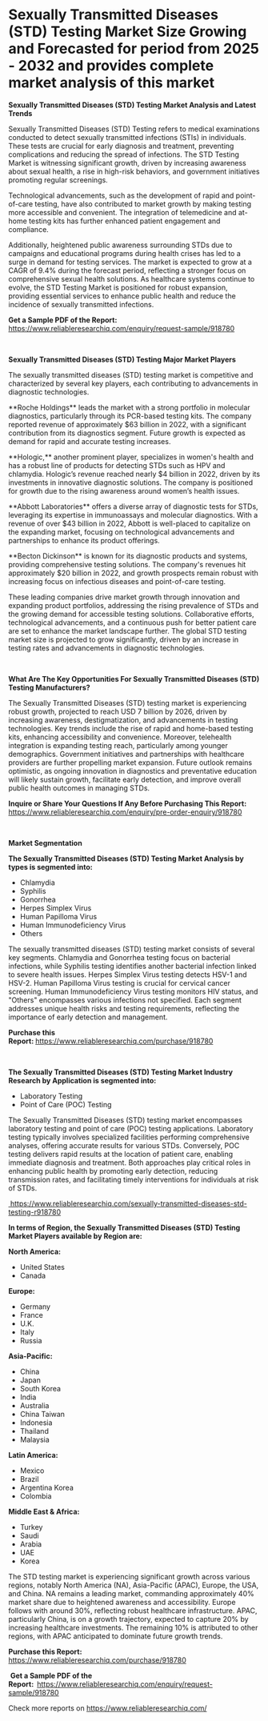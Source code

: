 <p><h1>Sexually Transmitted Diseases (STD) Testing Market Size Growing and Forecasted for period from 2025 - 2032 and provides complete market analysis of this market</h1></p><p><strong>Sexually Transmitted Diseases (STD) Testing Market Analysis and Latest Trends</strong></p>
<p><p>Sexually Transmitted Diseases (STD) Testing refers to medical examinations conducted to detect sexually transmitted infections (STIs) in individuals. These tests are crucial for early diagnosis and treatment, preventing complications and reducing the spread of infections. The STD Testing Market is witnessing significant growth, driven by increasing awareness about sexual health, a rise in high-risk behaviors, and government initiatives promoting regular screenings. </p><p>Technological advancements, such as the development of rapid and point-of-care testing, have also contributed to market growth by making testing more accessible and convenient. The integration of telemedicine and at-home testing kits has further enhanced patient engagement and compliance. </p><p>Additionally, heightened public awareness surrounding STDs due to campaigns and educational programs during health crises has led to a surge in demand for testing services. The market is expected to grow at a CAGR of 9.4% during the forecast period, reflecting a stronger focus on comprehensive sexual health solutions. As healthcare systems continue to evolve, the STD Testing Market is positioned for robust expansion, providing essential services to enhance public health and reduce the incidence of sexually transmitted infections.</p></p>
<p><strong>Get a Sample PDF of the Report:&nbsp;</strong> <a href="https://www.reliableresearchiq.com/enquiry/request-sample/918780?utm_campaign=1129&utm_medium=2&utm_source=Github&utm_content=ia&utm_term=03032025&utm_id=sexually-transmitted-diseases-std-testing">https://www.reliableresearchiq.com/enquiry/request-sample/918780</a></p>
<p>&nbsp;</p>
<p><strong>Sexually Transmitted Diseases (STD) Testing Major Market Players</strong></p>
<p><p>The sexually transmitted diseases (STD) testing market is competitive and characterized by several key players, each contributing to advancements in diagnostic technologies. </p><p>**Roche Holdings** leads the market with a strong portfolio in molecular diagnostics, particularly through its PCR-based testing kits. The company reported revenue of approximately $63 billion in 2022, with a significant contribution from its diagnostics segment. Future growth is expected as demand for rapid and accurate testing increases.</p><p>**Hologic,** another prominent player, specializes in women's health and has a robust line of products for detecting STDs such as HPV and chlamydia. Hologic’s revenue reached nearly $4 billion in 2022, driven by its investments in innovative diagnostic solutions. The company is positioned for growth due to the rising awareness around women’s health issues.</p><p>**Abbott Laboratories** offers a diverse array of diagnostic tests for STDs, leveraging its expertise in immunoassays and molecular diagnostics. With a revenue of over $43 billion in 2022, Abbott is well-placed to capitalize on the expanding market, focusing on technological advancements and partnerships to enhance its product offerings.</p><p>**Becton Dickinson** is known for its diagnostic products and systems, providing comprehensive testing solutions. The company's revenues hit approximately $20 billion in 2022, and growth prospects remain robust with increasing focus on infectious diseases and point-of-care testing.</p><p>These leading companies drive market growth through innovation and expanding product portfolios, addressing the rising prevalence of STDs and the growing demand for accessible testing solutions. Collaborative efforts, technological advancements, and a continuous push for better patient care are set to enhance the market landscape further. The global STD testing market size is projected to grow significantly, driven by an increase in testing rates and advancements in diagnostic technologies.</p></p>
<p>&nbsp;</p>
<p><strong>What Are The Key Opportunities For Sexually Transmitted Diseases (STD) Testing Manufacturers?</strong></p>
<p><p>The Sexually Transmitted Diseases (STD) testing market is experiencing robust growth, projected to reach USD 7 billion by 2026, driven by increasing awareness, destigmatization, and advancements in testing technologies. Key trends include the rise of rapid and home-based testing kits, enhancing accessibility and convenience. Moreover, telehealth integration is expanding testing reach, particularly among younger demographics. Government initiatives and partnerships with healthcare providers are further propelling market expansion. Future outlook remains optimistic, as ongoing innovation in diagnostics and preventative education will likely sustain growth, facilitate early detection, and improve overall public health outcomes in managing STDs.</p></p>
<p><strong>Inquire or Share Your Questions If Any Before Purchasing This Report:</strong> <a href="https://www.reliableresearchiq.com/enquiry/pre-order-enquiry/918780?utm_campaign=1129&utm_medium=2&utm_source=Github&utm_content=ia&utm_term=03032025&utm_id=sexually-transmitted-diseases-std-testing">https://www.reliableresearchiq.com/enquiry/pre-order-enquiry/918780</a></p>
<p>&nbsp;</p>
<p><strong>Market Segmentation</strong></p>
<p><strong>The Sexually Transmitted Diseases (STD) Testing Market Analysis by types is segmented into:</strong></p>
<p><ul><li>Chlamydia</li><li>Syphilis</li><li>Gonorrhea</li><li>Herpes Simplex Virus</li><li>Human Papilloma Virus</li><li>Human Immunodeficiency Virus</li><li>Others</li></ul></p>
<p><p>The sexually transmitted diseases (STD) testing market consists of several key segments. Chlamydia and Gonorrhea testing focus on bacterial infections, while Syphilis testing identifies another bacterial infection linked to severe health issues. Herpes Simplex Virus testing detects HSV-1 and HSV-2. Human Papilloma Virus testing is crucial for cervical cancer screening. Human Immunodeficiency Virus testing monitors HIV status, and "Others" encompasses various infections not specified. Each segment addresses unique health risks and testing requirements, reflecting the importance of early detection and management.</p></p>
<p><strong>Purchase this Report:&nbsp;</strong><a href="https://www.reliableresearchiq.com/purchase/918780?utm_campaign=1129&utm_medium=2&utm_source=Github&utm_content=ia&utm_term=03032025&utm_id=sexually-transmitted-diseases-std-testing">https://www.reliableresearchiq.com/purchase/918780</a></p>
<p>&nbsp;</p>
<p><strong>The Sexually Transmitted Diseases (STD) Testing Market Industry Research by Application is segmented into:</strong></p>
<p><ul><li>Laboratory Testing</li><li>Point of Care (POC) Testing</li></ul></p>
<p><p>The Sexually Transmitted Diseases (STD) testing market encompasses laboratory testing and point of care (POC) testing applications. Laboratory testing typically involves specialized facilities performing comprehensive analyses, offering accurate results for various STDs. Conversely, POC testing delivers rapid results at the location of patient care, enabling immediate diagnosis and treatment. Both approaches play critical roles in enhancing public health by promoting early detection, reducing transmission rates, and facilitating timely interventions for individuals at risk of STDs.</p></p>
<p><a href="https://www.reliableresearchiq.com/sexually-transmitted-diseases-std-testing-r918780?utm_campaign=1129&utm_medium=2&utm_source=Github&utm_content=ia&utm_term=03032025&utm_id=sexually-transmitted-diseases-std-testing">&nbsp;https://www.reliableresearchiq.com/sexually-transmitted-diseases-std-testing-r918780</a></p>
<p><strong>In terms of Region, the Sexually Transmitted Diseases (STD) Testing Market Players available by Region are:</strong></p>
<p>
    <p> <strong> North America: </strong>
        <ul>
            <li>United States</li>
            <li>Canada</li>
        </ul>
        </p> 
    <p> <strong> Europe: </strong>
        <ul>
            <li>Germany</li>
            <li>France</li>
            <li>U.K.</li>
            <li>Italy</li>
            <li>Russia</li>
        </ul>
        </p> 
    <p> <strong> Asia-Pacific: </strong>
        <ul>
            <li>China</li>
            <li>Japan</li>
            <li>South Korea</li>
            <li>India</li>
            <li>Australia</li>
            <li>China Taiwan</li>
            <li>Indonesia</li>
            <li>Thailand</li>
            <li>Malaysia</li>
        </ul>
        </p> 
    <p> <strong> Latin America: </strong>
        <ul>
            <li>Mexico</li>
            <li>Brazil</li>
            <li>Argentina Korea</li>
            <li>Colombia</li>
        </ul>
        </p> 
    <p> <strong> Middle East & Africa: </strong>
        <ul>
            <li>Turkey</li>
            <li>Saudi</li>
            <li>Arabia</li>
            <li>UAE</li>
            <li>Korea</li>
        </ul>
    </p>
    </p>
<p><p>The STD testing market is experiencing significant growth across various regions, notably North America (NA), Asia-Pacific (APAC), Europe, the USA, and China. NA remains a leading market, commanding approximately 40% market share due to heightened awareness and accessibility. Europe follows with around 30%, reflecting robust healthcare infrastructure. APAC, particularly China, is on a growth trajectory, expected to capture 20% by increasing healthcare investments. The remaining 10% is attributed to other regions, with APAC anticipated to dominate future growth trends.</p></p>
<p><strong>Purchase this Report: </strong><a href="https://www.reliableresearchiq.com/purchase/918780?utm_campaign=1129&utm_medium=2&utm_source=Github&utm_content=ia&utm_term=03032025&utm_id=sexually-transmitted-diseases-std-testing">https://www.reliableresearchiq.com/purchase/918780</a></p>
<p>&nbsp;<strong>Get a Sample PDF of the Report:&nbsp;&nbsp;</strong><a href="https://www.reliableresearchiq.com/enquiry/request-sample/918780?utm_campaign=1129&utm_medium=2&utm_source=Github&utm_content=ia&utm_term=03032025&utm_id=sexually-transmitted-diseases-std-testing">https://www.reliableresearchiq.com/enquiry/request-sample/918780</a></p>
<p><strong></strong></p>
<p>Check more reports on <a href="https://www.reliableresearchiq.com/?utm_campaign=1129&utm_medium=2&utm_source=Github&utm_content=ia&utm_term=03032025&utm_id=sexually-transmitted-diseases-std-testing">https://www.reliableresearchiq.com/</a></p>